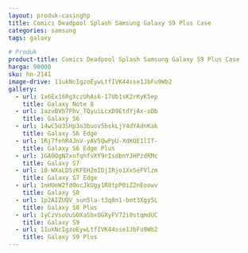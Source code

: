 ```yaml
---
layout: produk-casinghp
title: Comics Deadpool Splash Samsung Galaxy S9 Plus Case
categories: samsung
tags: galaxy

# Produk
product-title: Comics Deadpool Splash Samsung Galaxy S9 Plus Case
harga: 90000
sku: hn-2141
image-drive: 11ukNcIgzoEywLtfIVK44sse1JbFu9Wb2
gallery:
  - url: 1x6Ex16RgXczUhAs6-17Ub1sK2rKyK5ep
    title: Galaxy Note 8
  - url: 1azvBVb7Phv_TQyuiLcxD9EtdYjAx-oDb
    title: Galaxy S6
  - url: 14wC5U3SHp3o3buov5bskLjY4dYAdnKak
    title: Galaxy S6 Edge
  - url: 1Rj7fehR4JnV-yAV5QwPpU-XdKOE1lIT-
    title: Galaxy S6 Edge Plus
  - url: 1GAOQgN7xnfqhfvXY9rIsdbnYJHPzdRMc
    title: Galaxy S7
  - url: 18-WXaLD5zKFEH2mIDjIRjo1XxSeFVlzm
    title: Galaxy S7 Edge
  - url: 1nHUeW2fd0ocJkUgy1R8tpP0iZZnEoowv
    title: Galaxy S8
  - url: 1p2AIZUQV_sun5la-t3q8n1-bmt3Xgy5L
    title: Galaxy S8 Plus
  - url: 1yCzVsoUuSOXaSbxOGXyFV72i0stqmdUC
    title: Galaxy S9
  - url: 11ukNcIgzoEywLtfIVK44sse1JbFu9Wb2
    title: Galaxy S9 Plus
---
```

